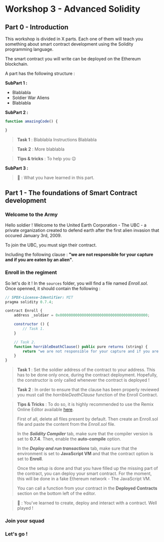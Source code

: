 # Workshop 3 - Advanced Solidity

## **Part 0 - Introduction**

This workshop is divided in X parts.
Each one of them will teach you something about smart contract development using the Solidity programming language.

The smart contract you will write can be deployed on the Ethereum blockchain.

A part has the following structure :

**SubPart 1 :**

- Blablabla
- Soldier War Aliens
- Blablabla

**SubPart 2 :**

``` js
function amazingCode() {

}
```

> **Task 1** : Blablabla Instructions Blablabla

> **Task 2** : More blablabla

> **Tips & tricks** : To help you :wink:

**SubPart 3 :**

> **:partying_face:** : What you have learned in this part.

## **Part 1 - The foundations of Smart Contract development**

### **Welcome to the Army**

Hello soldier ! Welcome to the United Earth Corporation - The UBC - a private organization created to defend earth after the first alien invasion that occured January 3rd, 2009.

To join the UBC, you must sign their contract.

Including the following clause : **"we are not responsible for your capture and if you are eaten by an alien"**.

### **Enroll in the regiment**

So let's do it ! In the `sources` folder, you will find a file named *Enroll.sol*.
Once openned, it should contain the following :

``` js
// SPDX-License-Identifier: MIT
pragma solidity 0.7.4;

contract Enroll {
    address _soldier = 0x0000000000000000000000000000000000000000;

    constructor () {
        // Task 1.
    }

    // Task 2.
    function horribleDeathClause() public pure returns (string) {
        return "we are not responsible for your capture and if you are eaten by an alien";
    }
}
```

> **Task 1** : Set the soldier address of the contract to your address.
> This has to be done only once, during the contract deployment.
> Hopefully, the constructor is only called whenever the contract is deployed !

> **Task 2** : In order to ensure that the clause has been properly reviewed you must call the *horribleDeathClause* function of the Enroll Contract.

> **Tips & Tricks** : To do so, it is highly recommended to use the Remix Online Editor available [here](https://remix.ethereum.org/).
>
> First of all, delete all files present by default.
> Then create an Enroll.sol file and paste the content from the *Enroll.sol* file.
>
> In the ***Solidity Compiler*** tab, make sure that the compiler version is set to **0.7.4**. Then, enable the **auto-compile** option.
>
> In the ***Deploy and run transactions*** tab, make sure that the environment is set to **JavaScript VM** and that the contract option is set to **Enroll**.
>
> Once the setup is done and that you have filled up the missing part of the contract, you can deploy your smart contract. For the moment, this will be done in a fake Ethereum network - The JavaScript VM.
>
> You can call a function from your contract in the **Deployed Contracts** section on the bottom left of the editor.


> **:partying_face:** : You've learned to create, deploy and interact with a contract. Well played !

### **Join your squad**

### **Let's go !**
